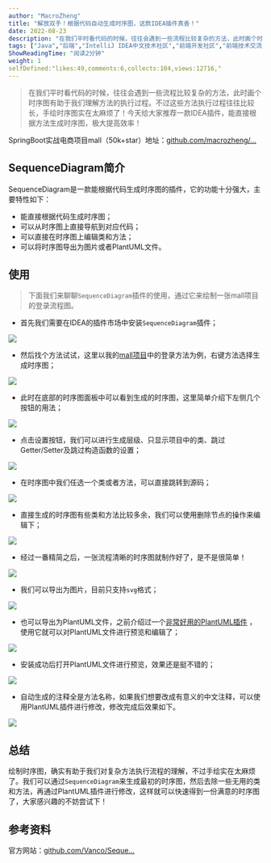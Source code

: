 ```yaml
---
author: "MacroZheng"
title: "解放双手！根据代码自动生成时序图，这款IDEA插件真香！"
date: 2022-08-23
description: "在我们平时看代码的时候，往往会遇到一些流程比较复杂的方法，此时画个时序图有助于我们理解方法的执行过程。今天给大家推荐一款IDEA插件，能直接根据方法生成时序图，极大提高效率！"
tags: ["Java","后端","IntelliJ IDEA中文技术社区","前端开发社区","前端技术交流","前端框架教程","JavaScript 学习资源","CSS 技巧与最佳实践","HTML5 最新动态","前端工程师职业发展","开源前端项目","前端技术趋势"]
ShowReadingTime: "阅读2分钟"
weight: 1
selfDefined:"likes:49,comments:6,collects:104,views:12716,"
---
```

> 在我们平时看代码的时候，往往会遇到一些流程比较复杂的方法，此时画个时序图有助于我们理解方法的执行过程。不过这些方法执行过程往往比较长，手绘时序图实在太麻烦了！今天给大家推荐一款IDEA插件，能直接根据方法生成时序图，极大提高效率！

SpringBoot实战电商项目mall（50k+star）地址：[github.com/macrozheng/…](https://link.juejin.cn?target=https%3A%2F%2Fgithub.com%2Fmacrozheng%2Fmall "https://github.com/macrozheng/mall")

SequenceDiagram简介
-----------------

SequenceDiagram是一款能根据代码生成时序图的插件，它的功能十分强大，主要特性如下：

*   能直接根据代码生成时序图；
*   可以从时序图上直接导航到对应代码；
*   可以直接在时序图上编辑类和方法；
*   可以将时序图导出为图片或者PlantUML文件。

使用
--

> 下面我们来聊聊`SequenceDiagram`插件的使用，通过它来绘制一张mall项目的登录流程图。

*   首先我们需要在IDEA的插件市场中安装`SequenceDiagram`插件；

![](/images/jueJin/5d79149f7fe0412.png)

*   然后找个方法试试，这里以我的[mall项目](https://link.juejin.cn?target=https%3A%2F%2Fgithub.com%2Fmacrozheng%2Fmall "https://github.com/macrozheng/mall")中的登录方法为例，右键方法选择生成时序图；

![](/images/jueJin/26d0088530c24e6.png)

*   此时在底部的时序图面板中可以看到生成的时序图，这里简单介绍下左侧几个按钮的用法；

![](/images/jueJin/680da3a3f103456.png)

*   点击设置按钮，我们可以进行生成层级、只显示项目中的类、跳过Getter/Setter及跳过构造函数的设置；

![](/images/jueJin/a290a9275ca6450.png)

*   在时序图中我们任选一个类或者方法，可以直接跳转到源码；

![](/images/jueJin/9b59bab53b2f4ac.png)

*   直接生成的时序图有些类和方法比较多余，我们可以使用删除节点的操作来编辑下；

![](/images/jueJin/0155bfda79c9429.png)

*   经过一番精简之后，一张流程清晰的时序图就制作好了，是不是很简单！

![](/images/jueJin/c1cedc09a5e6492.png)

*   我们可以导出为图片，目前只支持`svg`格式；

![](/images/jueJin/53aae24d0d5f4bc.png)

*   也可以导出为PlantUML文件，之前介绍过一个[非常好用的PlantUML插件](https://juejin.cn/post/7017988314053492767 "https://juejin.cn/post/7017988314053492767") ，使用它就可以对PlantUML文件进行预览和编辑了；

![](/images/jueJin/5cc41e335dd74dc.png)

*   安装成功后打开PlantUML文件进行预览，效果还是挺不错的；

![](/images/jueJin/99c0d32dabb6424.png)

*   自动生成的注释全是方法名称，如果我们想要改成有意义的中文注释，可以使用PlantUML插件进行修改，修改完成后效果如下。

![](/images/jueJin/76d5857773254db.png)

总结
--

绘制时序图，确实有助于我们对复杂方法执行流程的理解，不过手绘实在太麻烦了。我们可以通过`SequenceDiagram`来生成最初的时序图，然后去除一些无用的类和方法，再通过PlantUML插件进行修改，这样就可以快速得到一份满意的时序图了，大家感兴趣的不妨尝试下！

参考资料
----

官方网站：[github.com/Vanco/Seque…](https://link.juejin.cn?target=https%3A%2F%2Fgithub.com%2FVanco%2FSequencePlugin "https://github.com/Vanco/SequencePlugin")